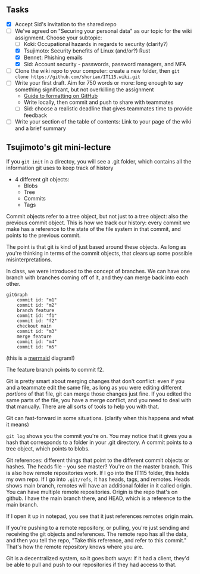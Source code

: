 ## Tasks
- [x] Accept Sid's invitation to the shared repo
- [ ] We've agreed on "Securing your personal data" as our topic for the wiki assignment. Choose your subtopic:
    - [ ] Koki: Occupational hazards in regards to security (clarify?)
    - [x] Tsujimoto: Security benefits of Linux (and/or?) Rust
    - [x] Bennet: Phishing emails
    - [x] Sid: Account security - passwords, password managers, and MFA
- [ ] Clone the wiki repo to your computer: create a new folder, then `git clone https://github.com/shorian/IT115.wiki.git`
- [ ] Write your first draft. Aim for 750 words or more: long enough to say something significant, but not overkilling the assignment
    - [Guide to formatting on GitHub](https://docs.github.com/en/get-started/writing-on-github/getting-started-with-writing-and-formatting-on-github/basic-writing-and-formatting-syntax)
    - Write locally, then commit and push to share with teammates
    - [ ] Sid: choose a realistic deadline that gives teammates time to provide feedback
- [ ] Write your section of the table of contents: Link to your page of the wiki and a brief summary

## Tsujimoto's git mini-lecture
If you `git init` in a directoy, you will see a .git folder, which contains all the information git uses to keep track of history

- 4 different git objects:
    - Blobs
    - Tree
    - Commits
    - Tags

Commit objects refer to a tree object, but not just to a tree object: also the previous commit object. This is how we track our history: every commit we make has a reference to the state of the file system in that commit, and points to the previous commit.

The point is that git is kind of just based around these objects. As long as you're thinking in terms of the commit objects, that clears up some possible misinterpretations.

In class, we were introduced to the concept of branches. We can have one branch with branches coming off of it, and they can merge back into each other.

```mermaid
gitGraph
    commit id: "m1"
    commit id: "m2"
    branch feature
    commit id: "f1"
    commit id: "f2"
    checkout main
    commit id: "m3"
    merge feature
    commit id: "m4"
    commit id: "m5"
```

(this is a [mermaid](https://mermaid.js.org/syntax/gitgraph.html) diagram!)

The feature branch points to commit f2.

Git is pretty smart about merging changes that don't conflict: even if you and a teammate edit the same file, as long as you were editing different *portions* of that file, git can merge those changes just fine. If you edited the same parts of the file, you have a merge conflict, and you need to deal with that manually. There are all sorts of tools to help you with that.

Git can fast-forward in some situations. (clarify when this happens and what it means)

`git log` shows you the commit you're on. You may notice that it gives you a hash that corresponds to a folder in your .git directory. A commit points to a tree object, which points to blobs.

Git references: different things that point to the different commit objects or hashes. The heads file - you see master? You're on the master branch. This is also how remote repositories work. If I go into the IT115 folder, this holds my own repo. If I go into `.git/refs`, it has heads, tags, and remotes. Heads shows main branch, remotes will have an additional folder in it called origin. You can have multiple remote repositories. Origin is the repo that's on github. I have the main branch there, and HEAD, which is a reference to the main branch.

If I open it up in notepad, you see that it just references remotes origin main.

If you're pushing to a remote repository, or pulling, you're just sending and receiving the git objects and references. The remote repo has all the data, and then you tell the repo, "Take this reference, and refer to this commit." That's how the remote repository knows where you are.

Git is a decentralized system, so it goes both ways: if it had a client, they'd be able to pull and push to our repositories if they had access to that.
